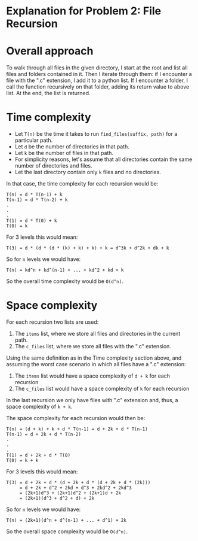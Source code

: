 # Explanation for Problem 2: File Recursion

# Overall approach
To walk through all files in the given directory, I start at the root and list all files and
folders contained in it. Then I iterate through them: if I encounter a file with the ".c" 
extension, I add it to a python list. If I encounter a folder, I call the function recursively
on that folder, adding its return value to above list. At the end, the list is returned.

# Time complexity
- Let `T(n)` be the time it takes to run `find_files(suffix, path)` for a particular path.
- Let `d` be the number of directories in that path. 
- Let `k` be the number of files in that path.
- For simplicity reasons, let's assume that all directories contain the same number of
directories and files. 
- Let the last directory contain only `k` files and no directories.

In that case, the time complexity for each recursion would be:

```
T(n) = d * T(n-1) + k
T(n-1) = d * T(n-2) + k
.
.
.
T(1) = d * T(0) + k
T(0) = k
```
For 3 levels this would mean:

`T(3) = d * (d * (d * (k) + k) + k) + k = d^3k + d^2k + dk + k`

So for `n` levels we would have:

`T(n) = kd^n + kd^(n-1) + ... + kd^2 + kd + k`

So the overall time complexity would be `O(d^n)`.

# Space complexity
For each recursion two lists are used:
1. The `items` list, where we store all files and directories in the current path.
2. The `c_files` list, where we store all files with the ".c" extension.

Using the same definition as in the Time complexity section above, and assuming the worst
case scenario in which all files have a ".c" extension:
1. The `items` list would have a space complexity of `d + k` for each recursion
2. The `c_files` list would have a space complexity of `k` for each recursion

In the last recursion we only have files with ".c" extension and, thus, a space complexity
of `k + k`.

The space complexity for each recursion would then be:
```
T(n) = (d + k) + k + d * T(n-1) = d + 2k + d * T(n-1)
T(n-1) = d + 2k + d * T(n-2)
.
.
.
T(1) = d + 2k + d * T(0)
T(0) = k + k
```
For 3 levels this would mean:

```
T(3) = d + 2k + d * (d + 2k + d * (d + 2k + d * (2k)))
     = d + 2k + d^2 + 2kd + d^3 + 2kd^2 + 2kd^3
     = (2k+1)d^3 + (2k+1)d^2 + (2k+1)d + 2k
     = (2k+1)(d^3 + d^2 + d) + 2k
```

So for `n` levels we would have:

`T(n) = (2k+1)(d^n + d^(n-1) + ... + d^1) + 2k`

So the overall space complexity would be `O(d^n)`.
